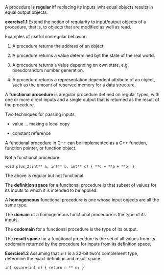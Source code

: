 A procedure is **regular** iff replacing its inputs iwht equal objects results in equal output objects.

**exercise1.1** Extend the notion of reqularity to input/output objects of a procedure, that is, to objects that are modified as well as read.

Examples of useful nonregular behavior:

  1. A procedure returns the address of an object.

  2. A procedure returns a value determined byt the state of the real world.

  3. A procedure returns a value depending on own state, e.g. pseudorandom number generation.

  4. A procedure returns a representation dependent attribute of an object, such as the amount of reserved memory for a data structure.

A **functional procedure** is  aregular procedure defined on regular types, with one or more direct inputs and a single output that is returned as the result of the procedure.

Two techniques for passing inputs:

  - value ... making a local copy

  - constant reference


A functional procedure in C++ can be implemented as a C++ function, function pointer, or function object.

Not a functional procedure:

`void plus_2(int** a, int** b, int** c)
{
  **c = **a + **b;
}`

The above is regular but not functional.

The **definition space** for a funcitonal procedure is that subset of values for its inputs to which it is intended to be applied.

A **homogeneous** functional procedure is one whose input objects are all the same type.

The **domain** of a homogeneous functional procedure is the type of its inputs.

The **codomain** for a functional procedure is the type of its output.

The **result space** for a functional procedure is the set of all values from its codomain returned by the procedure for inputs from its definition space.

**Exercise1.2** Assuming that `int` is a 32-bit two's complement type, determine the exact definition and result space.

`int square(int n) { return n ** n; }`


